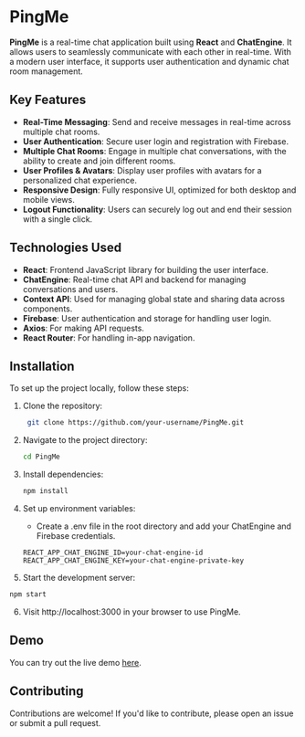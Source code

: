# PingMe

**PingMe** is a real-time chat application built using **React** and **ChatEngine**. It allows users to seamlessly communicate with each other in real-time. With a modern user interface, it supports user authentication and dynamic chat room management.

## Key Features

- **Real-Time Messaging**: Send and receive messages in real-time across multiple chat rooms.
- **User Authentication**: Secure user login and registration with Firebase.
- **Multiple Chat Rooms**: Engage in multiple chat conversations, with the ability to create and join different rooms.
- **User Profiles & Avatars**: Display user profiles with avatars for a personalized chat experience.
- **Responsive Design**: Fully responsive UI, optimized for both desktop and mobile views.
- **Logout Functionality**: Users can securely log out and end their session with a single click.

## Technologies Used

- **React**: Frontend JavaScript library for building the user interface.
- **ChatEngine**: Real-time chat API and backend for managing conversations and users.
- **Context API**: Used for managing global state and sharing data across components.
- **Firebase**: User authentication and storage for handling user login.
- **Axios**: For making API requests.
- **React Router**: For handling in-app navigation.

## Installation

To set up the project locally, follow these steps:

1. Clone the repository:
    ```bash
     git clone https://github.com/your-username/PingMe.git
    ```

2. Navigate to the project directory:
   ```bash
   cd PingMe
   ```

3. Install dependencies:
   ```bash
   npm install
   ```

4. Set up environment variables:
   - Create a .env file in the root directory and add your ChatEngine and Firebase credentials.
    ```
    REACT_APP_CHAT_ENGINE_ID=your-chat-engine-id
    REACT_APP_CHAT_ENGINE_KEY=your-chat-engine-private-key
    ```

5. Start the development server:
  ```bash
  npm start
  ```

6. Visit http://localhost:3000 in your browser to use PingMe.

## Demo
You can try out the live demo [here](https://pn-me.netlify.app/).

## Contributing
Contributions are welcome! If you'd like to contribute, please open an issue or submit a pull request.
